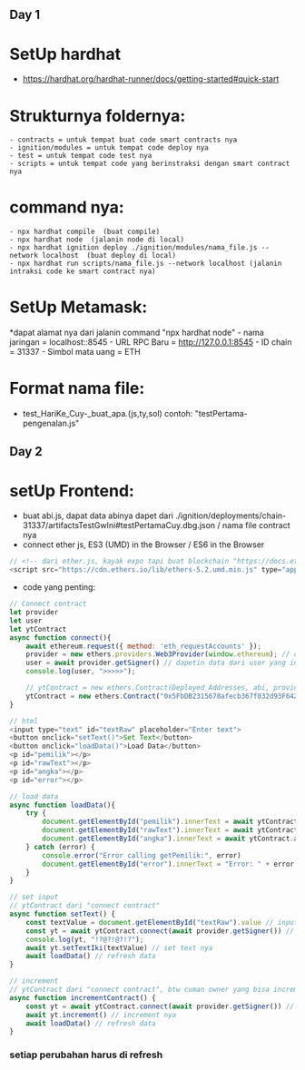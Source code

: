 ## Day 1
# SetUp hardhat
 * https://hardhat.org/hardhat-runner/docs/getting-started#quick-start

# Strukturnya foldernya:
    - contracts = untuk tempat buat code smart contracts nya
    - ignition/modules = untuk tempat code deploy nya
    - test = untuk tempat code test nya
    - scripts = untuk tempat code yang berinstraksi dengan smart contract nya

# command nya:
    - npx hardhat compile  (buat compile)
    - npx hardhat node  (jalanin node di local)
    - npx hardhat ignition deploy ./ignition/modules/nama_file.js --network localhost  (buat deploy di local)
    - npx hardhat run scripts/nama_file.js --network localhost (jalanin intraksi code ke smart contract nya)

# SetUp Metamask:
 *dapat alamat nya dari jalanin command "npx hardhat node"
    - nama jaringan     = localhost::8545
    - URL RPC Baru      = http://127.0.0.1:8545
    - ID chain          = 31337
    - Simbol mata uang  = ETH

# Format nama file:
 * test_HariKe_Cuy-_buat_apa.(js,ty,sol)
 contoh: "testPertama-pengenalan.js"


## Day 2
# setUp Frontend:
- buat abi.js, dapat data abinya dapet dari ./ignition/deployments/chain-31337/artifactsTestGwIni#testPertamaCuy.dbg.json / nama file contract nya
- connect ether js, ES3 (UMD) in the Browser / ES6 in the Browser
```js
// <!-- dari ether.js, kayak expo tapi buat blockchain "https://docs.ethers.org/v5/" -->
<script src="https://cdn.ethers.io/lib/ethers-5.2.umd.min.js" type="application/javascript"></script>
```
- code yang penting:
```js
// Connect contract
let provider
let user
let ytContract
async function connect(){
    await ethereum.request({ method: 'eth_requestAccounts' }); 
    provider = new ethers.providers.Web3Provider(window.ethereum); // connect ke metamask, ada di docs ether js
    user = await provider.getSigner() // dapetin data dari user yang intract smart contract nya
    console.log(user, ">>>>>");

    // ytContract = new ethers.Contract(Deployed_Addresses, abi, provider)
    ytContract = new ethers.Contract("0x5FbDB2315678afecb367f032d93F642f64180aa3", abi, provider) // connect ke contractnya
}
```

```js
// html
<input type="text" id="textRaw" placeholder="Enter text">
<button onclick="setText()">Set Text</button>
<button onclick="loadData()">Load Data</button>
<p id="pemilik"></p>
<p id="rawText"></p>
<p id="angka"></p>
<p id="error"></p>

// load data
async function loadData(){
    try {
        document.getElementById("pemilik").innerText = await ytContract.getPemilik() 
        document.getElementById("rawText").innerText = await ytContract.textIki()
        document.getElementById("angka").innerText = await ytContract.angka()
    } catch (error) {
        console.error("Error calling getPemilik:", error)
        document.getElementById("error").innerText = "Error: " + error.message
    }
}
```

```js
// set input 
// ytContract dari "connect contract"
async function setText() {
    const textValue = document.getElementById("textRaw").value // input data baru
    const yt = await ytContract.connect(await provider.getSigner()) // connect user yang ke smart contract
    console.log(yt, "!?@?!@?!?");
    await yt.setTextIki(textValue) // set text nya
    await loadData() // refresh data
}
```

```js
// increment
// ytContract dari "connect contract", btw cuman owner yang bisa increment nya
async function incrementContract() {
    const yt = await ytContract.connect(await provider.getSigner()) // connect user yang ke smart contract
    await yt.increment() // increment nya
    await loadData() // refresh data
}
```



### setiap perubahan harus di refresh
